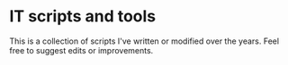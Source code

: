 # IT scripts and tools
This is a collection of scripts I've written or modified over the years.  Feel free to suggest edits or improvements.
